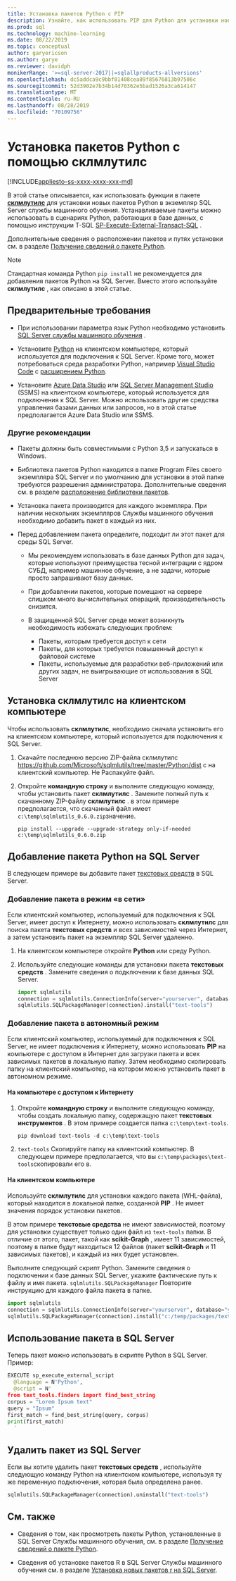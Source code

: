 ```yaml
---
title: Установка пакетов Python с PIP
description: Узнайте, как использовать PIP для Python для установки новых пакетов Python на экземпляре SQL Server Службы машинного обучения.
ms.prod: sql
ms.technology: machine-learning
ms.date: 08/22/2019
ms.topic: conceptual
author: garyericson
ms.author: garye
ms.reviewer: davidph
monikerRange: '>=sql-server-2017||=sqlallproducts-allversions'
ms.openlocfilehash: dc5addca9c9bbf01408cea89f85676813b97506c
ms.sourcegitcommit: 52d3902e7b34b14d70362e5bad1526a3ca614147
ms.translationtype: MT
ms.contentlocale: ru-RU
ms.lasthandoff: 08/28/2019
ms.locfileid: "70109756"
---
```

# <a name="install-python-packages-with-sqlmlutils"></a>Установка пакетов Python с помощью склмлутилс

[!INCLUDE[appliesto-ss-xxxx-xxxx-xxx-md](../../includes/appliesto-ss-xxxx-xxxx-xxx-md.md)]

В этой статье описывается, как использовать функции в пакете [**склмлутилс**](https://github.com/Microsoft/sqlmlutils) для установки новых пакетов Python в экземпляр SQL Server службы машинного обучения. Устанавливаемые пакеты можно использовать в сценариях Python, работающих в базе данных, с помощью инструкции T-SQL [SP-Execute-External-Transact-SQL](https://docs.microsoft.com/sql/relational-databases/system-stored-procedures/sp-execute-external-script-transact-sql) .

Дополнительные сведения о расположении пакетов и путях установки см. в разделе [Получение сведений о пакете Python](../package-management/python-package-information.md).

> [!NOTE]
> Стандартная команда Python `pip install` не рекомендуется для добавления пакетов Python на SQL Server. Вместо этого используйте **склмлутилс** , как описано в этой статье.

## <a name="prerequisites"></a>Предварительные требования

+ При использовании параметра язык Python необходимо установить [SQL Server службы машинного обучения](../install/sql-machine-learning-services-windows-install.md) .

+ Установите [Python](https://www.python.org/) на клиентском компьютере, который используется для подключения к SQL Server. Кроме того, может потребоваться среда разработки Python, например [Visual Studio Code](https://code.visualstudio.com/download) с [расширением Python](https://marketplace.visualstudio.com/items?itemName=ms-python.python). 

+ Установите [Azure Data Studio](https://docs.microsoft.com/sql/azure-data-studio/what-is) или [SQL Server Management Studio](https://docs.microsoft.com/sql/ssms/sql-server-management-studio-ssms) (SSMS) на клиентском компьютере, который используется для подключения к SQL Server. Можно использовать другие средства управления базами данных или запросов, но в этой статье предполагается Azure Data Studio или SSMS.

### <a name="other-considerations"></a>Другие рекомендации

+ Пакеты должны быть совместимыми с Python 3,5 и запускаться в Windows.

+ Библиотека пакетов Python находится в папке Program Files своего экземпляра SQL Server и по умолчанию для установки в этой папке требуются разрешения администратора. Дополнительные сведения см. в разделе [расположение библиотеки пакетов](../package-management/python-package-information.md#default-python-library-location).

+ Установка пакета производится для каждого экземпляра. При наличии нескольких экземпляров Службы машинного обучения необходимо добавить пакет в каждый из них.

+ Перед добавлением пакета определите, подходит ли этот пакет для среды SQL Server.

  + Мы рекомендуем использовать в базе данных Python для задач, которые используют преимущества тесной интеграции с ядром СУБД, например машинное обучение, а не задачи, которые просто запрашивают базу данных.

  + При добавлении пакетов, которые помещают на сервере слишком много вычислительных операций, производительность снизится.

  + В защищенной SQL Server среде может возникнуть необходимость избежать следующих проблем:
    + Пакеты, которым требуется доступ к сети
    + Пакеты, для которых требуется повышенный доступ к файловой системе
    + Пакеты, используемые для разработки веб-приложений или других задач, не выигрывающие от использования в SQL Server

## <a name="install-sqlmlutils-on-the-client-computer"></a>Установка склмлутилс на клиентском компьютере

Чтобы использовать **склмлутилс**, необходимо сначала установить его на клиентском компьютере, который используется для подключения к SQL Server.

1. Скачайте последнюю версию ZIP-файла склмлутилс https://github.com/Microsoft/sqlmlutils/tree/master/Python/dist с на клиентский компьютер. Не Распакуйте файл.

1. Откройте **командную строку** и выполните следующую команду, чтобы установить пакет **склмлутилс** . Замените полный путь к скачанному ZIP-файлу **склмлутилс** . в этом примере предполагается, что скачанный файл имеет `c:\temp\sqlmlutils_0.6.0.zip`значение.

   ```console
   pip install --upgrade --upgrade-strategy only-if-needed c:\temp\sqlmlutils_0.6.0.zip
   ```

## <a name="add-a-python-package-on-sql-server"></a>Добавление пакета Python на SQL Server

В следующем примере вы добавите пакет [текстовых средств](https://pypi.org/project/text-tools/) в SQL Server.

### <a name="add-the-package-online"></a>Добавление пакета в режим «в сети»

Если клиентский компьютер, используемый для подключения к SQL Server, имеет доступ к Интернету, можно использовать **склмлутилс** для поиска пакета **текстовых средств** и всех зависимостей через Интернет, а затем установить пакет на экземпляр SQL Server удаленно.

1. На клиентском компьютере откройте **Python** или среду Python.

1. Используйте следующие команды для установки пакета **текстовых средств** . Замените сведения о подключении к базе данных SQL Server.

   ```python
   import sqlmlutils
   connection = sqlmlutils.ConnectionInfo(server="yourserver", database="yourdatabase", uid="yoursqluser", pwd="yoursqlpassword")
   sqlmlutils.SQLPackageManager(connection).install("text-tools")
   ```

### <a name="add-the-package-offline"></a>Добавление пакета в автономный режим

Если клиентский компьютер, используемый для подключения к SQL Server, не имеет подключения к Интернету, можно использовать **PIP** на компьютере с доступом в Интернет для загрузки пакета и всех зависимых пакетов в локальную папку. Затем необходимо скопировать папку на клиентский компьютер, на котором можно установить пакет в автономном режиме.

#### <a name="on-a-computer-with-internet-access"></a>На компьютере с доступом к Интернету

1. Откройте **командную строку** и выполните следующую команду, чтобы создать локальную папку, содержащую пакет **текстовых инструментов** . В этом примере создается папка `c:\temp\text-tools`.

   ```console
   pip download text-tools -d c:\temp\text-tools
   ```

1. `text-tools` Скопируйте папку на клиентский компьютер. В следующем примере предполагается, что вы `c:\temp\packages\text-tools`скопировали его в.

#### <a name="on-the-client-computer"></a>На клиентском компьютере

Используйте **склмлутилс** для установки каждого пакета (WHL-файла), который находится в локальной папке, созданной **PIP** . Не имеет значения порядок установки пакетов.

В этом примере **текстовые средства** не имеют зависимостей, поэтому для установки существует только один файл из `text-tools` папки. В отличие от этого, пакет, такой как **scikit-Graph** , имеет 11 зависимостей, поэтому в папке будут находиться 12 файлов (пакет **scikit-Graph** и 11 зависимых пакетов), и каждый из них будет установлен.

Выполните следующий скрипт Python. Замените сведения о подключении к базе данных SQL Server, укажите фактические путь к файлу и имя пакета. `sqlmlutils.SQLPackageManager` Повторите инструкцию для каждого файла пакета в папке.

```python
import sqlmlutils
connection = sqlmlutils.ConnectionInfo(server="yourserver", database="yourdatabase", uid="yoursqluser", pwd="yoursqlpassword")
sqlmlutils.SQLPackageManager(connection).install("c:/temp/packages/text-tools/text_tools-1.0.0-py3-none-any.whl")
```

## <a name="use-the-package-in-sql-server"></a>Использование пакета в SQL Server

Теперь пакет можно использовать в скрипте Python в SQL Server. Пример:

```python
EXECUTE sp_execute_external_script
  @language = N'Python',
  @script = N'
from text_tools.finders import find_best_string
corpus = "Lorem Ipsum text"
query = "Ipsum"
first_match = find_best_string(query, corpus)
print(first_match)
  '
```

## <a name="remove-the-package-from-sql-server"></a>Удалить пакет из SQL Server

Если вы хотите удалить пакет **текстовых средств** , используйте следующую команду Python на клиентском компьютере, используя ту же переменную подключения, которая была определена ранее.

```python
sqlmlutils.SQLPackageManager(connection).uninstall("text-tools")
```

## <a name="see-also"></a>См. также

+ Сведения о том, как просмотреть пакеты Python, установленные в SQL Server Службы машинного обучения, см. в разделе [Получение сведений о пакете Python](../package-management/python-package-information.md).

+ Сведения об установке пакетов R в SQL Server Службы машинного обучения см. в разделе [Установка новых пакетов r на SQL Server](../r/install-additional-r-packages-on-sql-server.md).
